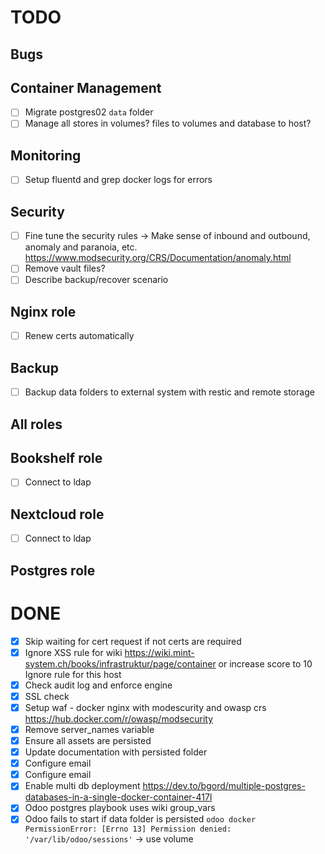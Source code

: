 # TODO

## Bugs

## Container Management

- [ ] Migrate postgres02 `data` folder
- [ ] Manage all stores in volumes? files to volumes and database to host?

## Monitoring

- [ ] Setup fluentd and grep docker logs for errors

## Security

- [ ] Fine tune the security rules -> Make sense of inbound and outbound, anomaly and paranoia, etc. https://www.modsecurity.org/CRS/Documentation/anomaly.html
- [ ] Remove vault files?
- [ ] Describe backup/recover scenario

## Nginx role

- [ ] Renew certs automatically

## Backup

- [ ] Backup data folders to external system with restic and remote storage

## All roles

## Bookshelf role

- [ ] Connect to ldap

## Nextcloud role

- [ ] Connect to ldap

## Postgres role

# DONE

- [x] Skip waiting for cert request if not certs are required
- [x] Ignore XSS rule for wiki
      https://wiki.mint-system.ch/books/infrastruktur/page/container
      or increase score to 10
      Ignore rule for this host
- [x] Check audit log and enforce engine
- [x] SSL check
- [x] Setup waf - docker nginx with modescurity and owasp crs https://hub.docker.com/r/owasp/modsecurity
- [x] Remove server_names variable
- [x] Ensure all assets are persisted
- [x] Update documentation with persisted folder
- [x] Configure email
- [x] Configure email
- [x] Enable multi db deployment https://dev.to/bgord/multiple-postgres-databases-in-a-single-docker-container-417l
- [x] Odoo postgres playbook uses wiki group_vars
- [x] Odoo fails to start if data folder is persisted `odoo docker PermissionError: [Errno 13] Permission denied: '/var/lib/odoo/sessions'` -> use volume